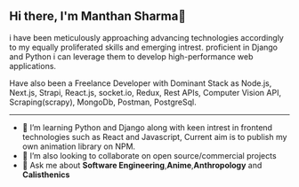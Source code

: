 
## Hi there, I'm Manthan Sharma👋
i have been meticulously approaching advancing technologies accordingly to my equally proliferated skills and emerging intrest.
proficient in Django and Python i can leverage them to develop high-performance web applications.

Have also been a Freelance Developer with Dominant Stack as Node.js, Next.js, Strapi, React.js, socket.io, Redux, Rest APIs, Computer Vision API, Scraping(scrapy), MongoDb, Postman, PostgreSql.

---

- 🌱 I’m learning Python and Django along with keen intrest in frontend technologies such as React and Javascript, Current aim is to publish my own animation library on NPM.
- 👯 I’m also looking to collaborate on open source/commercial projects
- 💬 Ask me about **Software Engineering**,**Anime**,**Anthropology** and **Calisthenics**


